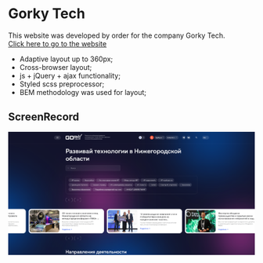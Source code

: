 # Gorky Tech
This website was developed by order for the company Gorky Tech.
<br/>
<a href="https://gorky.tech/">Click here to go to the website</a>
- Adaptive layout up to 360px;
- Cross-browser layout;
- js + jQuery + ajax functionality;
- Styled scss preprocessor;
- BEM methodology was used for layout;

## ScreenRecord
<img src='./assets/img/screenshot.png'></img>
